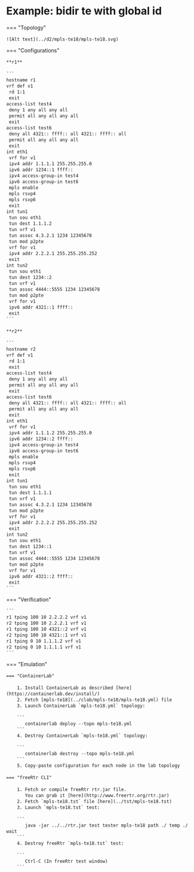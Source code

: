 # Example: bidir te with global id

=== "Topology"

    ![Alt text](../d2/mpls-te18/mpls-te18.svg)

=== "Configurations"

    **r1**

    ```
    hostname r1
    vrf def v1
     rd 1:1
     exit
    access-list test4
     deny 1 any all any all
     permit all any all any all
     exit
    access-list test6
     deny all 4321:: ffff:: all 4321:: ffff:: all
     permit all any all any all
     exit
    int eth1
     vrf for v1
     ipv4 addr 1.1.1.1 255.255.255.0
     ipv6 addr 1234::1 ffff::
     ipv4 access-group-in test4
     ipv6 access-group-in test6
     mpls enable
     mpls rsvp4
     mpls rsvp6
     exit
    int tun1
     tun sou eth1
     tun dest 1.1.1.2
     tun vrf v1
     tun assoc 4.3.2.1 1234 12345678
     tun mod p2pte
     vrf for v1
     ipv4 addr 2.2.2.1 255.255.255.252
     exit
    int tun2
     tun sou eth1
     tun dest 1234::2
     tun vrf v1
     tun assoc 4444::5555 1234 12345678
     tun mod p2pte
     vrf for v1
     ipv6 addr 4321::1 ffff::
     exit
    ```

    **r2**

    ```
    hostname r2
    vrf def v1
     rd 1:1
     exit
    access-list test4
     deny 1 any all any all
     permit all any all any all
     exit
    access-list test6
     deny all 4321:: ffff:: all 4321:: ffff:: all
     permit all any all any all
     exit
    int eth1
     vrf for v1
     ipv4 addr 1.1.1.2 255.255.255.0
     ipv6 addr 1234::2 ffff::
     ipv4 access-group-in test4
     ipv6 access-group-in test6
     mpls enable
     mpls rsvp4
     mpls rsvp6
     exit
    int tun1
     tun sou eth1
     tun dest 1.1.1.1
     tun vrf v1
     tun assoc 4.3.2.1 1234 12345678
     tun mod p2pte
     vrf for v1
     ipv4 addr 2.2.2.2 255.255.255.252
     exit
    int tun2
     tun sou eth1
     tun dest 1234::1
     tun vrf v1
     tun assoc 4444::5555 1234 12345678
     tun mod p2pte
     vrf for v1
     ipv6 addr 4321::2 ffff::
     exit
    ```

=== "Verification"

    ```
    r1 tping 100 10 2.2.2.2 vrf v1
    r2 tping 100 10 2.2.2.1 vrf v1
    r1 tping 100 10 4321::2 vrf v1
    r2 tping 100 10 4321::1 vrf v1
    r1 tping 0 10 1.1.1.2 vrf v1
    r2 tping 0 10 1.1.1.1 vrf v1
    ```

=== "Emulation"

    === "ContainerLab"

        1. Install ContainerLab as described [here](https://containerlab.dev/install/)  
        2. Fetch [mpls-te18](../clab/mpls-te18/mpls-te18.yml) file  
        3. Launch ContainerLab `mpls-te18.yml` topology:  

        ```
           containerlab deploy --topo mpls-te18.yml  
        ```
        4. Destroy ContainerLab `mpls-te18.yml` topology:  

        ```
           containerlab destroy --topo mpls-te18.yml  
        ```
        5. Copy-paste configuration for each node in the lab topology

    === "freeRtr CLI"

        1. Fetch or compile freeRtr rtr.jar file.  
           You can grab it [here](http://www.freertr.org/rtr.jar)  
        2. Fetch `mpls-te18.tst` file [here](../tst/mpls-te18.tst)  
        3. Launch `mpls-te18.tst` test:  

        ```
           java -jar ../../rtr.jar test tester mpls-te18 path ./ temp ./ wait
        ```
        4. Destroy freeRtr `mpls-te18.tst` test:  

        ```
           Ctrl-C (In freeRtr test window)
        ```

